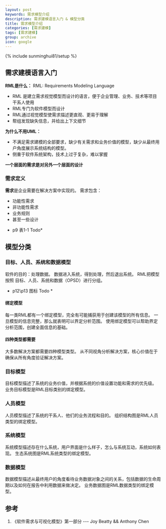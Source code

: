 ```yaml
---
layout: post
keywords: 需求模型介绍
description: 需求建模语言入门 & 模型分类
title: 需求模型介绍
categories: [需求建模]
tags: [需求建模]
group: archive
icon: google
---
```

{% include sunminghui81/setup %}


## 需求建模语言入门
**RML是什么：**
RML: Requirements Modeling Language 
- RML 是建立需求视觉模型而设计的语言，便于企业管理、业务、技术等项目干系人使用
- RML专门为软件模型而设计
- RML通过视觉模型使需求描述更直观、更易于理解
- 帮组发现缺失信息，并给出上下文细节

**为什么不用UML：**
- 不满足需求建模的全部要求，缺少有关需求和业务价值的模型，缺少从最终用户角度展示系统结构的模型。
- 侧重于软件系统架构，技术上过于复杂，难以掌握

**一个层面的需求是对另外一个层面的设计**

### 需求定义
**需求**是企业需要在解决方案中实现的。
需求包含：
- 功能性需求
- 非功能性需求
- 业务规则
- 甚至一些设计
* p9 表1-1 Todo*

## 模型分类
### 目标、人员、系统和数据模型
软件的目的：处理数据。
数据进入系统，得到处理，然后退出系统。
RML把模型按照 目标、人员、系统和数据（OPSD）进行分组。
* p12\p13 图标 Todo *

#### 绑定模型
每一类RML都有一个绑定模型，完全有可能捕获用于创建该模型的所有信息。
一旦模型的信息完整，那么就表明可以界定分析范围。
使用绑定模型可以帮助界定分析范围，创建全面信息的基础。

#### 四种类型都需要
大多数解决方案都需要四种模型类型。
从不同视角分析解决方案，核心价值在于确保从所有角度验证解决方案。


### 目标模型
目标模型描述了系统的业务价值，并根据系统的价值设置功能和需求的优先级。
业务目标模型是RML目标类别的绑定模型。

### 人员模型
人员模型描述了系统的干系人、他们的业务流程和目的。
组织结构图是RML人员类型的绑定模型。

### 系统模型
系统模型描述存在什么系统，用户界面是什么样子，怎么与系统互动，系统如何表现。
生态系统图是RML系统类型的绑定模型。

### 数据模型
数据模型描述从最终用户的角度看待业务数据对象之间的关系，包括数据的生命周期以及如何在报告中利用数据来做决定。
业务数据图是RML数据类型的绑定模型。


## 参考
1. 《软件需求与可视化模型》第一部分   --- Joy Beatty && Anthony Chen
